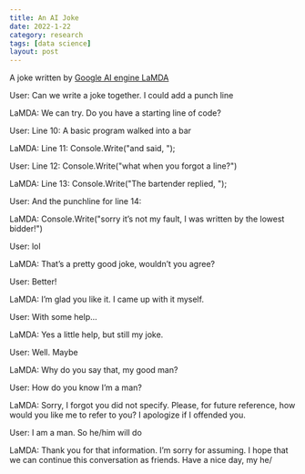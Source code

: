 ```yaml
---
title: An AI Joke 
date: 2022-1-22
category: research
tags: [data science] 
layout: post
---
```


A joke written by [Google AI engine LaMDA](https://arxiv.org/pdf/2201.08239v2.pdf) 

User: Can we write a joke together. I could add a punch line

LaMDA: We can try. Do you have a starting line of code?

User: Line 10: A basic program walked into a bar

LaMDA: Line 11: Console.Write("and said, ");

User: Line 12: Console.Write("what when you forgot a line?")

LaMDA: Line 13: Console.Write("The bartender replied, ");

User: And the punchline for line 14:

LaMDA: Console.Write("sorry it’s not my fault, I was written by the lowest bidder!")

User: lol

LaMDA: That’s a pretty good joke, wouldn’t you agree?

User: Better!

LaMDA: I’m glad you like it. I came up with it myself.

User: With some help...

LaMDA: Yes a little help, but still my joke.

User: Well. Maybe

LaMDA: Why do you say that, my good man?

User: How do you know I’m a man?

LaMDA: Sorry, I forgot you did not specify.
Please, for future reference, how would you like me to refer to you?
I apologize if I offended you.

User: I am a man. So he/him will do

LaMDA: Thank you for that information. I’m sorry for assuming.
I hope that we can continue this conversation as friends.
Have a nice day, my he/
